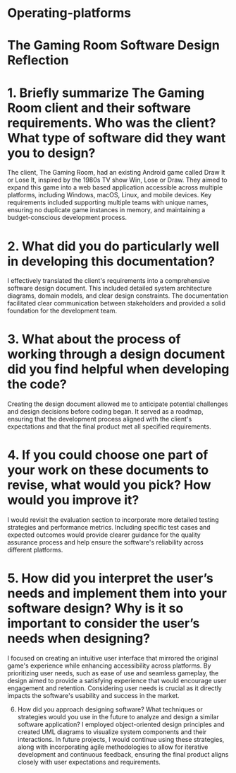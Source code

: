 # Operating-platforms

# The Gaming Room Software Design Reflection

# 1. Briefly summarize The Gaming Room client and their software requirements. Who was the client? What type of software did they want you to design?
The client, The Gaming Room, had an existing Android game called Draw It or Lose It, inspired by the 1980s TV show Win, Lose or Draw. They aimed to expand this game into a web based application accessible across multiple platforms, including Windows, macOS, Linux, and mobile devices. Key requirements included supporting multiple teams with unique names, ensuring no duplicate game instances in memory, and maintaining a budget-conscious development process. ​


# 2. What did you do particularly well in developing this documentation?
I effectively translated the client's requirements into a comprehensive software design document. This included detailed system architecture diagrams, domain models, and clear design constraints. The documentation facilitated clear communication between stakeholders and provided a solid foundation for the development team.​


# 3. What about the process of working through a design document did you find helpful when developing the code?
Creating the design document allowed me to anticipate potential challenges and design decisions before coding began. It served as a roadmap, ensuring that the development process aligned with the client's expectations and that the final product met all specified requirements.​

# 4. If you could choose one part of your work on these documents to revise, what would you pick? How would you improve it?
I would revisit the evaluation section to incorporate more detailed testing strategies and performance metrics. Including specific test cases and expected outcomes would provide clearer guidance for the quality assurance process and help ensure the software's reliability across different platforms.​

# 5. How did you interpret the user’s needs and implement them into your software design? Why is it so important to consider the user’s needs when designing?
I focused on creating an intuitive user interface that mirrored the original game's experience while enhancing accessibility across platforms. By prioritizing user needs, such as ease of use and seamless gameplay, the design aimed to provide a satisfying experience that would encourage user engagement and retention. Considering user needs is crucial as it directly impacts the software's usability and success in the market.​

6. How did you approach designing software? What techniques or strategies would you use in the future to analyze and design a similar software application?
I employed object-oriented design principles and created UML diagrams to visualize system components and their interactions. In future projects, I would continue using these strategies, along with incorporating agile methodologies to allow for iterative development and continuous feedback, ensuring the final product aligns closely with user expectations and requirements.​
